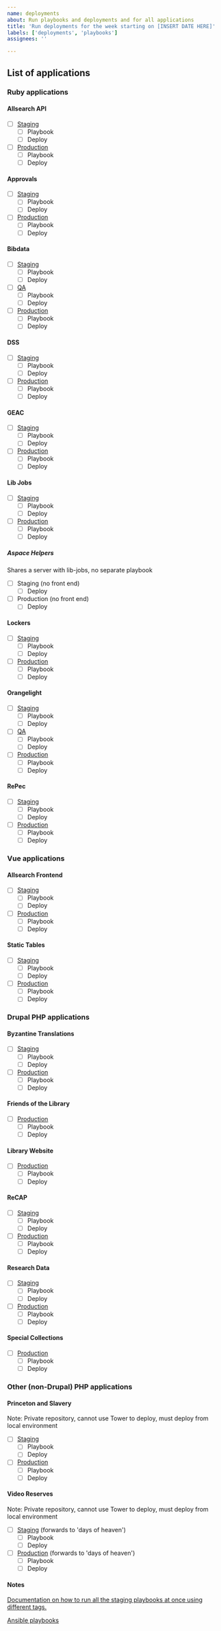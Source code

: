 ```yaml
---
name: deployments
about: Run playbooks and deployments and for all applications
title: 'Run deployments for the week starting on [INSERT DATE HERE]'
labels: ['deployments', 'playbooks']
assignees: ''

---
```

## List of applications
### Ruby applications
#### Allsearch API
- [ ] [Staging](https://allsearch-api-staging.princeton.edu/)
  - [ ] Playbook
  - [ ] Deploy
- [ ] [Production](https://allsearch-api.princeton.edu/)
  - [ ] Playbook
  - [ ] Deploy
#### Approvals
- [ ] [Staging](https://approvals-staging.princeton.edu/)
  - [ ] Playbook
  - [ ] Deploy
- [ ] [Production](https://approvals.princeton.edu/)
  - [ ] Playbook
  - [ ] Deploy
#### Bibdata
- [ ] [Staging](https://bibdata-staging.lib.princeton.edu/)
  - [ ] Playbook
  - [ ] Deploy
- [ ] [QA](https://bibdata-qa.princeton.edu/)
  - [ ] Playbook
  - [ ] Deploy
- [ ] [Production](https://bibdata.princeton.edu/)
  - [ ] Playbook
  - [ ] Deploy
#### DSS
- [ ] [Staging](https://dss-staging.princeton.edu/catalog)
  - [ ] Playbook
  - [ ] Deploy
- [ ] [Production](https://dss.princeton.edu/catalog)
  - [ ] Playbook
  - [ ] Deploy
#### GEAC
- [ ] [Staging](https://geaccirc-staging.princeton.edu/)
  - [ ] Playbook
  - [ ] Deploy
- [ ] [Production](https://geaccirc.princeton.edu/)
  - [ ] Playbook
  - [ ] Deploy
#### Lib Jobs
- [ ] [Staging](https://lib-jobs-staging.princeton.edu/)
  - [ ] Playbook
  - [ ] Deploy
- [ ] [Production](https://lib-jobs.princeton.edu/)
  - [ ] Playbook
  - [ ] Deploy
##### Aspace Helpers
Shares a server with lib-jobs, no separate playbook
- [ ] Staging (no front end)
  - [ ] Deploy
- [ ] Production (no front end)
  - [ ] Deploy
#### Lockers
- [ ] [Staging](https://lockers-and-study-spaces-staging.princeton.edu/)
  - [ ] Playbook
  - [ ] Deploy
- [ ] [Production](https://lockers-and-study-spaces.princeton.edu/)
  - [ ] Playbook
  - [ ] Deploy
#### Orangelight
- [ ] [Staging](https://catalog-staging.princeton.edu/)
  - [ ] Playbook
  - [ ] Deploy
- [ ] [QA](https://catalog-qa.princeton.edu/)
  - [ ] Playbook
  - [ ] Deploy
- [ ] [Production](https://catalog.princeton.edu/)
  - [ ] Playbook
  - [ ] Deploy
#### RePec
- [ ] [Staging](https://repec-staging.princeton.edu/)
  - [ ] Playbook
  - [ ] Deploy
- [ ] [Production](https://repec-prod.princeton.edu/)
  - [ ] Playbook
  - [ ] Deploy

### Vue applications
#### Allsearch Frontend
- [ ] [Staging](https://allsearch-staging.princeton.edu/)
  - [ ] Playbook
  - [ ] Deploy
- [ ] [Production](https://allsearch.princeton.edu/)
  - [ ] Playbook
  - [ ] Deploy
#### Static Tables
- [ ] [Staging](https://static-tables-staging.princeton.edu/)
  - [ ] Playbook
  - [ ] Deploy
- [ ] [Production](https://static-tables-prod.princeton.edu/)
  - [ ] Playbook
  - [ ] Deploy

### Drupal PHP applications
#### Byzantine Translations
- [ ] [Staging](https://byzantine-staging.lib.princeton.edu/)
  - [ ] Playbook
  - [ ] Deploy
- [ ] [Production](https://byzantine.lib.princeton.edu/)
  - [ ] Playbook
  - [ ] Deploy
#### Friends of the Library
- [ ] [Production](https://fpul.princeton.edu/)
  - [ ] Playbook
  - [ ] Deploy
#### Library Website
- [ ] [Production](https://library.princeton.edu/)
  - [ ] Playbook
  - [ ] Deploy
#### ReCAP
- [ ] [Staging](https://recap-staging.princeton.edu/)
  - [ ] Playbook
  - [ ] Deploy
- [ ] [Production](https://recap.princeton.edu/)
  - [ ] Playbook
  - [ ] Deploy
#### Research Data
- [ ] [Staging](https://researchdata-staging.princeton.edu/)
  - [ ] Playbook
  - [ ] Deploy
- [ ] [Production](https://researchdata.princeton.edu/)
  - [ ] Playbook
  - [ ] Deploy
#### Special Collections
- [ ] [Production](https://library.princeton.edu/special-collections/)
  - [ ] Playbook
  - [ ] Deploy

### Other (non-Drupal) PHP applications
#### Princeton and Slavery
Note: Private repository, cannot use Tower to deploy, must deploy from local environment
- [ ] [Staging](https://slavery-staging.princeton.edu/)
  - [ ] Playbook
  - [ ] Deploy
- [ ] [Production](https://slavery.princeton.edu/)
  - [ ] Playbook
  - [ ] Deploy
#### Video Reserves
Note: Private repository, cannot use Tower to deploy, must deploy from local environment
- [ ] [Staging](https://videoreserves-staging.princeton.edu/hrc/vod/clip.php) (forwards to 'days of heaven')
  - [ ] Playbook
  - [ ] Deploy
- [ ] [Production](https://videoreserves-prod.princeton.edu/hrc/vod/clip.php) (forwards to 'days of heaven')
  - [ ] Playbook
  - [ ] Deploy

#### Notes
[Documentation on how to run all the staging playbooks at once using different tags.](https://github.com/pulibrary/dacs_handbook/blob/main/maintenance.md)

[Ansible playbooks](https://github.com/pulibrary/princeton_ansible/tree/main/playbooks)
